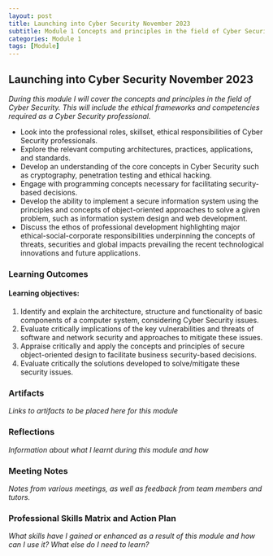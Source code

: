 ```yaml
---
layout: post
title: Launching into Cyber Security November 2023
subtitle: Module 1 Concepts and principles in the field of Cyber Security. 
categories: Module 1
tags: [Module]
---
```


## Launching into Cyber Security November 2023

*During this module I will cover the concepts and principles in the field of Cyber Security. This will include the ethical frameworks and competencies required as a Cyber Security professional.*

- Look into the professional roles, skillset, ethical responsibilities of Cyber Security professionals.
- Explore the relevant computing architectures, practices, applications, and standards.
- Develop an understanding of the core concepts in Cyber Security such as cryptography, penetration testing and ethical hacking.
- Engage with programming concepts necessary for facilitating security-based decisions.
- Develop the ability to implement a secure information system using the principles and concepts of object-oriented approaches to solve a given problem, such as information system design and web development.
- Discuss the ethos of professional development highlighting major ethical-social-corporate responsibilities underpinning the concepts of threats, securities and global impacts prevailing the recent technological innovations and future applications.

### Learning Outcomes

#### Learning objectives:
1. Identify and explain the architecture, structure and functionality of basic components of a computer system, considering Cyber Security issues.
2. Evaluate critically implications of the key vulnerabilities and threats of software and network security and approaches to mitigate these issues.
3. Appraise critically and apply the concepts and principles of secure object-oriented design to facilitate business security-based decisions.
4. Evaluate critically the solutions developed to solve/mitigate these security issues.

### Artifacts

*Links to artifacts to be placed here for this module*

### Reflections

*Information about what I learnt during this module and how*

### Meeting Notes

*Notes from various meetings, as well as feedback from team members and tutors.*

### Professional Skills Matrix and Action Plan

*What skills have I gained or enhanced as a result of this module and how can I use it? What else do I need to learn?*
